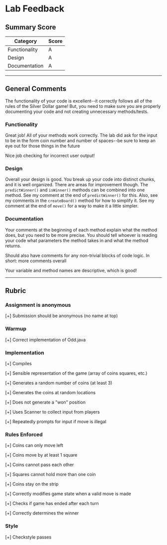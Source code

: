 # Lab Feedback

## Summary Score

| Category       | Score |
| -------------- | ----- |
| Functionality  |   A   |
| Design         |   A   |
| Documentation  |   A   |

---

## General Comments

The functionality of your code is excellent--it correctly follows all
of the rules of the Silver Dollar game! But, you need to make sure you
are properly documenting your code and not creating unnecessary
methods/tests.

### Functionality

Great job! All of your methods work correctly.
The lab did ask for the input to be in the form coin number and number of
spaces--be sure to keep an eye out for those things in the future

Nice job checking for incorrect user output!

### Design

Overall your design is good. You break up your code into distinct
chunks, and it is well organized. There are areas for improvement
though. The `predictWinner()` and `isWinner()` methods can be combined
into one method. See my comment at the end of `predictWinner()` for
this. Also, see my comments in the `createBoard()` method for how to
simplify it. See my comment at the end of `move()` for a way to make it
a little simpler. 

### Documentation

Your comments at the beginning of each method explain what the method
does, but you need to be more precise. You should tell whoever is
reading your code what parameters the method takes in and what the
method returns. 

Should also have comments for any non-trivial blocks of code logic.  In short: more comments overall

Your variable and method names are descriptive, which is good!

---

## Rubric

### Assignment is anonymous
[+] Submission should be anonymous (no name at top)

### Warmup
[+] Correct implementation of Odd.java

### Implementation
[+] Compiles

[+] Sensible representation of the game (array of coins squares, etc.)

[+] Generates a random number of coins (at least 3)

[+] Generates the coins at random locations

[+] Does not generate a "won" position

[+] Uses Scanner to collect input from players

[+] Repeatedly prompts for input if move is illegal

### Rules Enforced
[+] Coins can only move left

[+] Coins move by at least 1 square

[+] Coins cannot pass each other

[+] Squares cannot hold more than one coin

[+] Coins stay on the strip

[+] Correctly modifies game state when a valid move is made

[+] Checks if game has ended after each turn

[+] Correctly determines the winner

### Style
[+] Checkstyle passes
